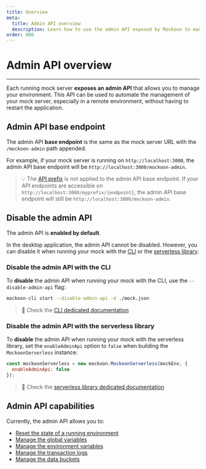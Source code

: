 ```yaml
---
title: Overview
meta:
  title: Admin API overview
  description: Learn how to use the admin API exposed by Mockoon to manage your environments, routes, and responses
order: 800
---
```


# Admin API overview

---

Each running mock server **exposes an admin API** that allows you to manage your environment. This API can be used to automate the management of your mock server, especially in a remote environment, without having to restart the application.

## Admin API base endpoint

The admin API **base endpoint** is the same as the mock server URL with the `/mockoon-admin` path appended.

For example, if your mock server is running on `http://localhost:3000`, the admin API base endpoint will be `http://localhost:3000/mockoon-admin`.

> 💡 The [API prefix](docs:server-configuration/port-prefix) is not applied to the admin API base endpoint. If your API endpoints are accessible on `http://localhost:3000/myprefix/{endpoint}`, the admin API base endpoint will still be `http://localhost:3000/mockoon-admin`.

## Disable the admin API

The admin API is **enabled by default**.

In the desktop application, the admin API cannot be disabled. However, you can disable it when running your mock with the [CLI](/cli/) or the [serverless library](/serverless/).

### Disable the admin API with the CLI

To **disable** the admin API when running your mock with the CLI, use the `--disable-admin-api` flag:

```bash
mockoon-cli start --disable-admin-api -d ./mock.json
```

> 📘 Check the [CLI dedicated documentation](https://github.com/mockoon/mockoon/tree/main/packages/cli#readme)

### Disable the admin API with the serverless library

To **disable** the admin API when running your mock with the serverless library, set the `enableAdminApi` option to `false` when building the `MockoonServerless` instance:

```javascript
const mockoonServerless = new mockoon.MockoonServerless(mockEnv, {
  enableAdminApi: false
});
```

> 📘 Check the [serverless library dedicated documentation](https://github.com/mockoon/mockoon/tree/main/packages/serverless#readme)

## Admin API capabilities

Currently, the admin API allows you to:

- [Reset the state of a running environment](docs:admin-api/server-state)
- [Manage the global variables](docs:admin-api/global-variables)
- [Manage the environment variables](docs:admin-api/environment-variables)
- [Manage the transaction logs](docs:admin-api/transaction-logs)
- [Manage the data buckets](docs:admin-api/data-buckets)
